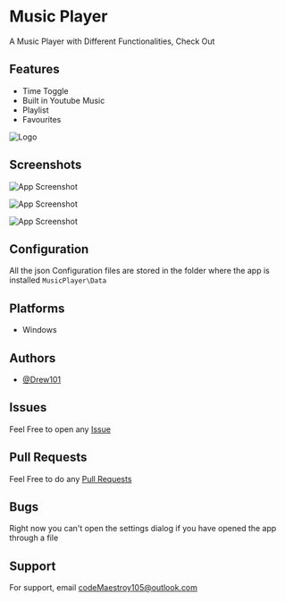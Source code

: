 # Music Player
A Music Player with Different Functionalities, Check Out


## Features

- Time Toggle
- Built in Youtube Music
- Playlist
- Favourites


![Logo](https://cdn.discordapp.com/attachments/1074754322585366671/1211719567013974036/Icon.png?ex=65ef38c9&is=65dcc3c9&hm=822533d83c3673d73f07d77852ceb2e6bc6bf485131f73e9b6875a919dd29dbd&)


## Screenshots

![App Screenshot](https://cdn.discordapp.com/attachments/1074754322585366671/1211719796413042778/image.png?ex=65ef3900&is=65dcc400&hm=a6fca0bd9d47d11d2540992b2a033193959d7dacfd7ecc366c4da7b98ab94b66&)

![App Screenshot](https://cdn.discordapp.com/attachments/1074754322585366671/1211719911123193977/image.png?ex=65ef391b&is=65dcc41b&hm=d09eca042b94eb02c0fc1db3b573440309d07bf98c7a949da5bf89226df99fa5&)

![App Screenshot](https://cdn.discordapp.com/attachments/1074754322585366671/1211720376132968488/image.png?ex=65ef398a&is=65dcc48a&hm=5922cefb474dcc0544a24c8accc34c755a4efe8041bafc4b8956447c245a6e4d&)


## Configuration
All the json Configuration files are stored in the folder where the app is installed ``MusicPlayer\Data``


## Platforms

- Windows
## Authors

- [@Drew101](https://github.com/JustinDrew101/)


## Issues

Feel Free to open any [Issue](https://github.com/JustinDrew101/Music-Player/issues)

## Pull Requests

Feel Free to do any [Pull Requests](https://github.com/JustinDrew101/Music-Player/pulls)

## Bugs
Right now you can't open the settings dialog if you have opened the app through a file

## Support
For support, email codeMaestroy105@outlook.com